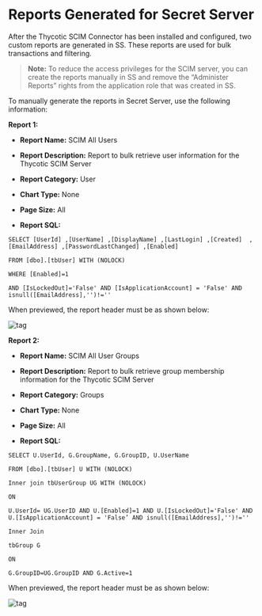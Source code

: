 [title]: # (Reports)
[tags]: # (reports)
[priority]: # (109)
# Reports Generated for Secret Server

After the Thycotic SCIM Connector has been installed and configured, two custom reports are generated in SS. These reports are used for bulk transactions and filtering.

>**Note:** To reduce the access privileges for the SCIM server, you can create the reports manually in SS and remove the “Administer Reports” rights from the application role that was created in SS.

To manually generate the reports in Secret Server, use the following information:

__Report 1:__

   * __Report Name:__ SCIM All Users

   * __Report Description:__ Report to bulk retrieve user information for the Thycotic SCIM Server

   * __Report Category:__ User

   * __Chart Type:__ None

   * __Page Size:__ All

   * __Report SQL:__

   ``` 
   SELECT [UserId] ,[UserName] ,[DisplayName] ,[LastLogin] ,[Created]  ,[EmailAddress] ,[PasswordLastChanged] ,[Enabled]

   FROM [dbo].[tbUser] WITH (NOLOCK)

   WHERE [Enabled]=1

   AND [IsLockedOut]='False' AND [IsApplicationAccount] = 'False' AND    isnull([EmailAddress],'')!=''
   ``` 

When previewed, the report header must be as shown below:

   ![tag]()

__Report 2:__

   * __Report Name:__ SCIM All User Groups

   * __Report Description:__ Report to bulk retrieve group membership information for the Thycotic SCIM Server

   * __Report Category:__ Groups

   * __Chart Type:__ None

   * __Page Size:__ All

   * __Report SQL:__

   ``` 
   SELECT U.UserId, G.GroupName, G.GroupID, U.UserName

   FROM [dbo].[tbUser] U WITH (NOLOCK)

   Inner join tbUserGroup UG WITH (NOLOCK)

   ON

   U.UserId= UG.UserID AND U.[Enabled]=1 AND U.[IsLockedOut]='False' AND
   U.[IsApplicationAccount] = 'False’ AND isnull([EmailAddress],'')!=''

   Inner Join

   tbGroup G

   ON

   G.GroupID=UG.GroupID AND G.Active=1
   ```
When previewed, the report header must be as shown below:

   ![tag]()
